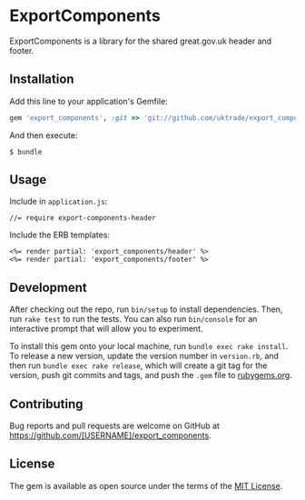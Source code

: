 # ExportComponents

ExportComponents is a library for the shared great.gov.uk header and footer.

## Installation

Add this line to your application's Gemfile:

```ruby
gem 'export_components', :git => 'git://github.com/uktrade/export_components.git'
```

And then execute:

    $ bundle

## Usage

Include in `application.js`:

```
//= require export-components-header
```

Include the ERB templates:

```
<%= render partial: 'export_components/header' %>
<%= render partial: 'export_components/footer' %>
```

## Development

After checking out the repo, run `bin/setup` to install dependencies. Then, run `rake test` to run the tests. You can also run `bin/console` for an interactive prompt that will allow you to experiment.

To install this gem onto your local machine, run `bundle exec rake install`. To release a new version, update the version number in `version.rb`, and then run `bundle exec rake release`, which will create a git tag for the version, push git commits and tags, and push the `.gem` file to [rubygems.org](https://rubygems.org).

## Contributing

Bug reports and pull requests are welcome on GitHub at https://github.com/[USERNAME]/export_components.

## License

The gem is available as open source under the terms of the [MIT License](https://opensource.org/licenses/MIT).

